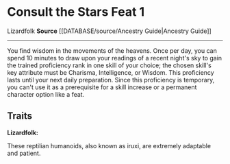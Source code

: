 ﻿---
feat: Consult the Stars
id: '2402'
level: '1'
name: Consult the Stars
rarity: Common
source: '[[DATABASE/source/Ancestry Guide|Ancestry Guide]]'
trait:
- '[[DATABASE/trait/Lizardfolk|Lizardfolk]]'
type: Feat

---
# Consult the Stars <span class="item-type">Feat 1</span>

<span class="item-trait">Lizardfolk</span>
**Source** [[DATABASE/source/Ancestry Guide|Ancestry Guide]]

---
You find wisdom in the movements of the heavens. Once per day, you can spend 10 minutes to draw upon your readings of a recent night's sky to gain the trained proficiency rank in one skill of your choice; the chosen skill's key attribute must be Charisma, Intelligence, or Wisdom. This proficiency lasts until your next daily preparation. Since this proficiency is temporary, you can't use it as a prerequisite for a skill increase or a permanent character option like a feat.

## Traits

**Lizardfolk:**

These reptilian humanoids, also known as iruxi, are extremely adaptable and patient.